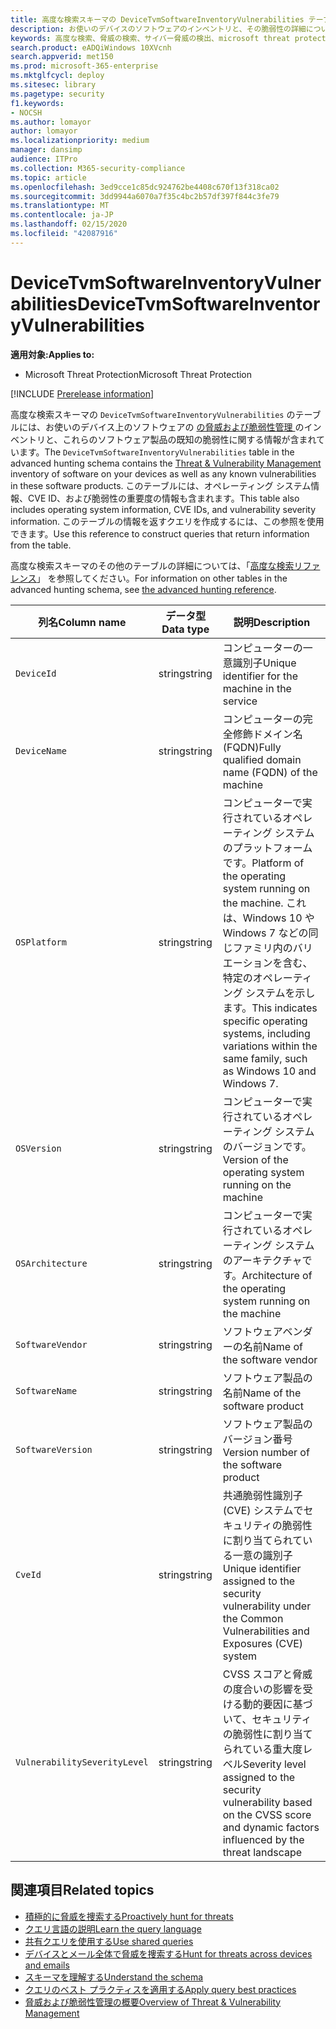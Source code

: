 ```yaml
---
title: 高度な検索スキーマの DeviceTvmSoftwareInventoryVulnerabilities テーブル
description: お使いのデバイスのソフトウェアのインベントリと、その脆弱性の詳細については、高度な検索スキーマの DeviceTvmSoftwareInventoryVulnerabilities テーブルを参照してください。
keywords: 高度な検索、脅威の検索、サイバー脅威の検出、microsoft threat protection、microsoft 365、mtp、m365、search、query、テレメトリ、スキーマ参照、kusto、table、column、data type、description、threat & 脆弱性管理、TVM、device management、software、inventory、脆弱性、CVE ID、OS DeviceTvmSoftwareInventoryVulnerabilities
search.product: eADQiWindows 10XVcnh
search.appverid: met150
ms.prod: microsoft-365-enterprise
ms.mktglfcycl: deploy
ms.sitesec: library
ms.pagetype: security
f1.keywords:
- NOCSH
ms.author: lomayor
author: lomayor
ms.localizationpriority: medium
manager: dansimp
audience: ITPro
ms.collection: M365-security-compliance
ms.topic: article
ms.openlocfilehash: 3ed9cce1c85dc924762be4408c670f13f318ca02
ms.sourcegitcommit: 3dd9944a6070a7f35c4bc2b57df397f844c3fe79
ms.translationtype: MT
ms.contentlocale: ja-JP
ms.lasthandoff: 02/15/2020
ms.locfileid: "42087916"
---
```

# <a name="devicetvmsoftwareinventoryvulnerabilities"></a><span data-ttu-id="46758-104">DeviceTvmSoftwareInventoryVulnerabilities</span><span class="sxs-lookup"><span data-stu-id="46758-104">DeviceTvmSoftwareInventoryVulnerabilities</span></span>

<span data-ttu-id="46758-105">**適用対象:**</span><span class="sxs-lookup"><span data-stu-id="46758-105">**Applies to:**</span></span>
- <span data-ttu-id="46758-106">Microsoft Threat Protection</span><span class="sxs-lookup"><span data-stu-id="46758-106">Microsoft Threat Protection</span></span>

[!INCLUDE [Prerelease information](../includes/prerelease.md)]

<span data-ttu-id="46758-107">高度な検索スキーマの `DeviceTvmSoftwareInventoryVulnerabilities` のテーブルには、お使いのデバイス上のソフトウェアの [ の脅威および脆弱性管理 ](https://docs.microsoft.com/windows/security/threat-protection/microsoft-defender-atp/next-gen-threat-and-vuln-mgt) のインベントリと、これらのソフトウェア製品の既知の脆弱性に関する情報が含まれています。</span><span class="sxs-lookup"><span data-stu-id="46758-107">The `DeviceTvmSoftwareInventoryVulnerabilities` table in the advanced hunting schema contains the [Threat & Vulnerability Management](https://docs.microsoft.com/windows/security/threat-protection/microsoft-defender-atp/next-gen-threat-and-vuln-mgt) inventory of software on your devices as well as any known vulnerabilities in these software products.</span></span> <span data-ttu-id="46758-108">このテーブルには、オペレーティング システム情報、CVE ID、および脆弱性の重要度の情報も含まれます。</span><span class="sxs-lookup"><span data-stu-id="46758-108">This table also includes operating system information, CVE IDs, and vulnerability severity information.</span></span> <span data-ttu-id="46758-109">このテーブルの情報を返すクエリを作成するには、この参照を使用できます。</span><span class="sxs-lookup"><span data-stu-id="46758-109">Use this reference to construct queries that return information from the table.</span></span>

<span data-ttu-id="46758-110">高度な検索スキーマのその他のテーブルの詳細については、「[高度な検索リファレンス](advanced-hunting-schema-tables.md)」 を参照してください。</span><span class="sxs-lookup"><span data-stu-id="46758-110">For information on other tables in the advanced hunting schema, see [the advanced hunting reference](advanced-hunting-schema-tables.md).</span></span>

| <span data-ttu-id="46758-111">列名</span><span class="sxs-lookup"><span data-stu-id="46758-111">Column name</span></span> | <span data-ttu-id="46758-112">データ型</span><span class="sxs-lookup"><span data-stu-id="46758-112">Data type</span></span> | <span data-ttu-id="46758-113">説明</span><span class="sxs-lookup"><span data-stu-id="46758-113">Description</span></span> |
|-------------|-----------|-------------|
| `DeviceId` | <span data-ttu-id="46758-114">string</span><span class="sxs-lookup"><span data-stu-id="46758-114">string</span></span> | <span data-ttu-id="46758-115">コンピューターの一意識別子</span><span class="sxs-lookup"><span data-stu-id="46758-115">Unique identifier for the machine in the service</span></span> |
| `DeviceName` | <span data-ttu-id="46758-116">string</span><span class="sxs-lookup"><span data-stu-id="46758-116">string</span></span> | <span data-ttu-id="46758-117">コンピューターの完全修飾ドメイン名 (FQDN)</span><span class="sxs-lookup"><span data-stu-id="46758-117">Fully qualified domain name (FQDN) of the machine</span></span> |
| `OSPlatform` | <span data-ttu-id="46758-118">string</span><span class="sxs-lookup"><span data-stu-id="46758-118">string</span></span> | <span data-ttu-id="46758-119">コンピューターで実行されているオペレーティング システムのプラットフォームです。</span><span class="sxs-lookup"><span data-stu-id="46758-119">Platform of the operating system running on the machine.</span></span> <span data-ttu-id="46758-120">これは、Windows 10 や Windows 7 などの同じファミリ内のバリエーションを含む、特定のオペレーティング システムを示します。</span><span class="sxs-lookup"><span data-stu-id="46758-120">This indicates specific operating systems, including variations within the same family, such as Windows 10 and Windows 7.</span></span> |
| `OSVersion` | <span data-ttu-id="46758-121">string</span><span class="sxs-lookup"><span data-stu-id="46758-121">string</span></span> | <span data-ttu-id="46758-122">コンピューターで実行されているオペレーティング システムのバージョンです。</span><span class="sxs-lookup"><span data-stu-id="46758-122">Version of the operating system running on the machine</span></span> |
| `OSArchitecture` | <span data-ttu-id="46758-123">string</span><span class="sxs-lookup"><span data-stu-id="46758-123">string</span></span> | <span data-ttu-id="46758-124">コンピューターで実行されているオペレーティング システムのアーキテクチャです。</span><span class="sxs-lookup"><span data-stu-id="46758-124">Architecture of the operating system running on the machine</span></span> |
| `SoftwareVendor` | <span data-ttu-id="46758-125">string</span><span class="sxs-lookup"><span data-stu-id="46758-125">string</span></span> | <span data-ttu-id="46758-126">ソフトウェアベンダーの名前</span><span class="sxs-lookup"><span data-stu-id="46758-126">Name of the software vendor</span></span> |
| `SoftwareName` | <span data-ttu-id="46758-127">string</span><span class="sxs-lookup"><span data-stu-id="46758-127">string</span></span> | <span data-ttu-id="46758-128">ソフトウェア製品の名前</span><span class="sxs-lookup"><span data-stu-id="46758-128">Name of the software product</span></span> |
| `SoftwareVersion` | <span data-ttu-id="46758-129">string</span><span class="sxs-lookup"><span data-stu-id="46758-129">string</span></span> | <span data-ttu-id="46758-130">ソフトウェア製品のバージョン番号</span><span class="sxs-lookup"><span data-stu-id="46758-130">Version number of the software product</span></span> |
| `CveId` | <span data-ttu-id="46758-131">string</span><span class="sxs-lookup"><span data-stu-id="46758-131">string</span></span> | <span data-ttu-id="46758-132">共通脆弱性識別子 (CVE) システムでセキュリティの脆弱性に割り当てられている一意の識別子 </span><span class="sxs-lookup"><span data-stu-id="46758-132">Unique identifier assigned to the security vulnerability under the Common Vulnerabilities and Exposures (CVE) system</span></span> |
| `VulnerabilitySeverityLevel` | <span data-ttu-id="46758-133">string</span><span class="sxs-lookup"><span data-stu-id="46758-133">string</span></span> | <span data-ttu-id="46758-134">CVSS スコアと脅威の度合いの影響を受ける動的要因に基づいて、セキュリティの脆弱性に割り当てられている重大度レベル</span><span class="sxs-lookup"><span data-stu-id="46758-134">Severity level assigned to the security vulnerability based on the CVSS score and dynamic factors influenced by the threat landscape</span></span> |



## <a name="related-topics"></a><span data-ttu-id="46758-135">関連項目</span><span class="sxs-lookup"><span data-stu-id="46758-135">Related topics</span></span>

- [<span data-ttu-id="46758-136">積極的に脅威を捜索する</span><span class="sxs-lookup"><span data-stu-id="46758-136">Proactively hunt for threats</span></span>](advanced-hunting-overview.md)
- [<span data-ttu-id="46758-137">クエリ言語の説明</span><span class="sxs-lookup"><span data-stu-id="46758-137">Learn the query language</span></span>](advanced-hunting-query-language.md)
- [<span data-ttu-id="46758-138">共有クエリを使用する</span><span class="sxs-lookup"><span data-stu-id="46758-138">Use shared queries</span></span>](advanced-hunting-shared-queries.md)
- [<span data-ttu-id="46758-139">デバイスとメール全体で脅威を捜索する</span><span class="sxs-lookup"><span data-stu-id="46758-139">Hunt for threats across devices and emails</span></span>](advanced-hunting-query-emails-devices.md)
- [<span data-ttu-id="46758-140">スキーマを理解する</span><span class="sxs-lookup"><span data-stu-id="46758-140">Understand the schema</span></span>](advanced-hunting-schema-tables.md)
- [<span data-ttu-id="46758-141">クエリのベスト プラクティスを適用する</span><span class="sxs-lookup"><span data-stu-id="46758-141">Apply query best practices</span></span>](advanced-hunting-best-practices.md)
- [<span data-ttu-id="46758-142">脅威および脆弱性管理の概要</span><span class="sxs-lookup"><span data-stu-id="46758-142">Overview of Threat & Vulnerability Management</span></span>](https://docs.microsoft.com/windows/security/threat-protection/microsoft-defender-atp/next-gen-threat-and-vuln-mgt)
